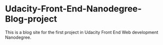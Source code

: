 # Udacity-Front-End-Nanodegree-Blog-project
This is a blog site for the first project in Udacity Front End Web development Nanodegree.
